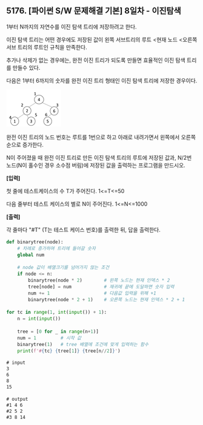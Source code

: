 ## 5176. [파이썬 S/W 문제해결 기본] 8일차 - 이진탐색

1부터 N까지의 자연수를 이진 탐색 트리에 저장하려고 한다.

이진 탐색 트리는 어떤 경우에도 저장된 값이 왼쪽 서브트리의 루트 <현재 노드 <오른쪽 서브 트리의 루트인 규칙을 만족한다.

추가나 삭제가 없는 경우에는, 완전 이진 트리가 되도록 만들면 효율적인 이진 탐색 트리를 만들수 있다.

다음은 1부터 6까지의 숫자를 완전 이진 트리 형태인 이진 탐색 트리에 저장한 경우이다.


![img](D2.assets/이진탐색.jpg)

 
완전 이진 트리의 노드 번호는 루트를 1번으로 하고 아래로 내려가면서 왼쪽에서 오른쪽 순으로 증가한다.

N이 주어졌을 때 완전 이진 트리로 만든 이진 탐색 트리의 루트에 저장된 값과, N/2번 노드(N이 홀수인 경우 소수점 버림)에 저장된 값을 출력하는 프로그램을 만드시오.


**[입력]**

첫 줄에 테스트케이스의 수 T가 주어진다. 1<=T<=50

다음 줄부터 테스트 케이스의 별로 N이 주어진다. 1<=N<=1000

**[출력]**

각 줄마다 "#T" (T는 테스트 케이스 번호)를 출력한 뒤, 답을 출력한다.

```python
def binarytree(node):
    # 차례로 증가하며 트리에 들어갈 숫자
    global num

    # node 값이 배열크기를 넘어가지 않는 조건
    if node <= n:
        binarytree(node * 2)        # 왼쪽 노드는 현재 인덱스 * 2
        tree[node] = num            # 재귀에 끝에 도달하면 숫자 입력
        num += 1                    # 다음값 입력을 위해 +1
        binarytree(node * 2 + 1)    # 오른쪽 노드는 현재 인덱스 * 2 + 1

for tc in range(1, int(input()) + 1):
    n = int(input())

    tree = [0 for _ in range(n+1)]
    num = 1         # 시작 값
    binarytree(1)   # tree 배열에 조건에 맞게 입력하는 함수
    print(f'#{tc} {tree[1]} {tree[n//2]}')
```

```
# input
3
6
8
15

# output
#1 4 6
#2 5 2
#3 8 14
```

